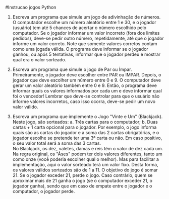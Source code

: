 #Instrucao jogos Python

1. Escreva um programa que simule um jogo de adivinhação de números. O computador escolhe um 
número aleatório entre 1 e 30, e o jogador (usuário) tem até 5 chances de acertar o número escolhido 
pelo computador. Se o jogador informar um valor incorreto (fora dos limites pedidos), deve-se pedir 
outro número, repetidamente, até que o jogador informe um valor correto. Note que somente valores 
corretos contam como uma jogada válida. O programa deve informar se o jogador ganhou, ou após 5 
tentativas, informar que o jogador perdeu e mostrar qual era o valor sorteado. 
 
2. Escreva um programa que simule o jogo de Par ou Ímpar. Primeiramente, o jogador deve escolher 
entre PAR ou IMPAR. Depois, o jogador que deve escolher um número entre 0 e 9. O computador 
deve gerar um valor aleatório também entre 0 e 9. Então, o programa deve informar quais os valores 
informados por cada um e deve informar qual foi o vencedor! Lembrar que deve-se controlar para 
que o usuário não informe valores incorretos, caso isso ocorra, deve-se pedir um novo valor válido. 
 
3. Escreva um programa que implemente o Jogo "Vinte e Um" (Blackjack). Neste jogo, são sorteados: 
a. Três cartas para o computador; 
b. Duas cartas + 1 carta opcional para o jogador. Por exemplo, o jogo informa quais são as cartas do 
jogador e a soma das 2 cartas obrigatórias, e o jogador escolhe se pretende ter uma 3ª carta ou 
não. Em caso positivo, o seu valor total será a soma das 3 cartas.  
No Blackjack, os dez, valetes, damas e reis têm o valor de dez cada um. Na regra original, os "Áses" 
podem ter dois valores diferentes, tanto um como onze (você poderia escolher qual o melhor). 
Mas para facilitar a implementação, aqui o valor sorteado terá um valor fixo. Desta forma, os 
valores válidos sorteados são de 1 a 11. 
O objetivo do jogo é somar 21. Se o jogador exceder 21, perde o jogo. Caso contrário, quem se 
aproximar mais de 21 ganha o jogo (se o computador exceder 21, o jogador ganha), sendo que 
em caso de empate entre o jogador e o computador, o jogador perde.
